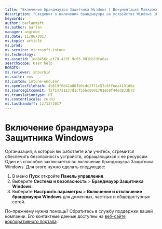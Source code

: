```yaml
---
title: "Включение брандмауэра Защитника Windows | Документация Майкрософт"
description: "Сведения о включении брандмауэра на устройстве Windows 10 для доступа к ресурсам организации."
keywords: 
author: barlanmsft
ms.author: barlan
manager: angrobe
ms.date: 11/06/2017
ms.topic: article
ms.prod: 
ms.service: microsoft-intune
ms.technology: 
ms.assetid: 1ed8456c-ef70-429f-9c65-081bb2dfa6ac
searchScope: User help
ROBOTS: 
ms.reviewer: shburbid
ms.suite: ems
ms.custom: intune-enduser
ms.openlocfilehash: 4b619f0d42a88fb0cdc2f71c57c6ffeea4191d6e
ms.sourcegitcommit: f2f147a1177d1cf5bbc8001701eb8f44dd833b7d
ms.translationtype: HT
ms.contentlocale: ru-RU
ms.lasthandoff: 12/12/2017
---
```

# <a name="turn-on-your-windows-defender-firewall"></a>Включение брандмауэра Защитника Windows

Организация, в которой вы работаете или учитесь, стремится обеспечить безопасность устройств, обращающихся к ее ресурсам. Один из способов заключается во включении брандмауэра Защитника Windows. Для этого нужно сделать следующее:

1. В меню **Пуск** откройте **Панель управления**.
2. Выберите **Система и безопасность** > **Брандмауэр Защитника Windows**.
3. Выберите **Настроить параметры** > **Включение и отключение брандмауэра Windows** для доменных, частных и общедоступных сетей.

По-прежнему нужна помощь? Обратитесь в службу поддержки вашей компании. Его контактные данные доступны на [веб-сайте корпоративного портала](https://portal.manage.microsoft.com#HelpDeskDialog).
